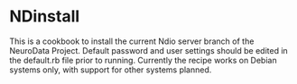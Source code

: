 # NDinstall

This is a cookbook to install the current Ndio server branch of the NeuroData Project. Default password and user settings should be edited in the default.rb file prior to running. Currently the recipe works on Debian systems only, with support for other systems planned.


